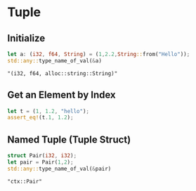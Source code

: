 # Tuple

## Initialize

```rust
let a: (i32, f64, String) = (1,2.2,String::from("Hello"));
std::any::type_name_of_val(&a)
```

```output
"(i32, f64, alloc::string::String)"
```

## Get an Element by Index

```rust
let t = (1, 1.2, "hello");
assert_eq!(t.1, 1.2);
```

## Named Tuple (Tuple Struct)

```rust
struct Pair(i32, i32);
let pair = Pair(1,2);
std::any::type_name_of_val(&pair)
```

```output
"ctx::Pair"
```
